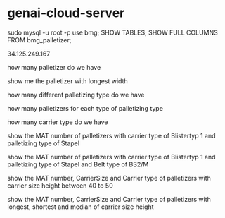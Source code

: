 # genai-cloud-server


sudo mysql -u root -p
use bmg;
SHOW TABLES;
SHOW FULL COLUMNS FROM bmg_palletizer;



34.125.249.167

how many palletizer do we have

show me the palletizer with longest width

how many different palletizing type do we have

how many palletizers for each type of palletizing type

how many carrier type do we have

show the MAT number of palletizers with carrier type of Blistertyp 1 and palletizing type of Stapel


show the MAT number of palletizers with carrier type of Blistertyp 1 and palletizing type of Stapel and Belt type of BS2/M


show the MAT number, CarrierSize and Carrier type of palletizers with carrier size height between 40 to 50


show the MAT number, CarrierSize and Carrier type of palletizers with longest,  shortest and median of carrier size height